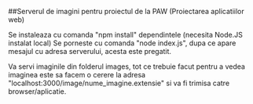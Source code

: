 ##Serverul de imagini pentru proiectul de la PAW (Proiectarea aplicatiilor web)

Se instaleaza cu comanda "npm install" dependintele (necesita Node.JS instalat local)
Se porneste cu comanda "node index.js", dupa ce apare mesajul cu adresa serverului, acesta este pregatit.

Va servi imaginile din folderul images, tot ce trebuie facut pentru a vedea imaginea este sa facem o cerere la adresa
"localhost:3000/image/nume_imagine.extensie" si va fi trimisa catre browser/aplicatie.
